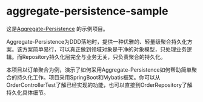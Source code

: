 # aggregate-persistence-sample

这是[Aggregate-Persistence](https://github.com/meixuesong/aggregate-persistence) 的示例项目。

Aggregate-Persistence为DDD落地时，提供一种优雅的、轻量级聚合持久化方案。该方案简单易行，可以真正做到领域对象是干净的对象模型，只处理业务逻辑。而Repository持久化层完全与业务无关，只负责聚合的持久化。

本项目以订单聚合为例，演示了如何采用Aggregate-Persistence如何帮助简单聚合的持久化工作。项目采用SpringBoot和Mybatis框架。你可以从OrderControllerTest了解已经实现的功能，也可以直接到OrderRepository了解持久化具体细节。
